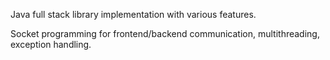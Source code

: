 Java full stack library implementation with various features. 

Socket programming for frontend/backend communication, multithreading, exception handling.
